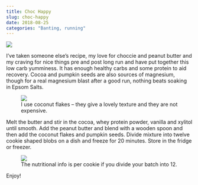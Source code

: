 ```yaml
---
title: Choc Happy
slug: choc-happy
date: 2018-08-25
categories: "Banting, running"
---
```


<p><img src="https://res.cloudinary.com/dy6grlu8z/image/upload/v1558841549/alnsjq7tfl8dgn4x0zx7.jpg"/></p>
<p>I’ve taken someone else’s recipe, my love for choccie and peanut butter and my craving for nice things pre and post long run and have put together this low carb yumminess. It has enough healthy carbs and some protein to aid recovery. Cocoa and pumpkin seeds are also sources of magnesium, though for a real magnesium blast after a good run, nothing beats soaking in Epsom Salts.</p>
<p></p><figure><img src="https://res.cloudinary.com/dy6grlu8z/image/upload/v1558841550/jw3bahevwzfavaqipvbp.png"/><figcaption>I use coconut flakes – they give a lovely texture and they are not expensive.</figcaption></figure><p></p>
<p>Melt the butter and stir in the cocoa, whey protein powder, vanilla and xylitol until smooth. Add the peanut butter and blend with a wooden spoon and then add the coconut flakes and pumpkin seeds. Divide mixture into twelve cookie shaped blobs on a dish and freeze for 20 minutes. Store in the fridge or freezer.</p>
<p></p><figure><img src="https://res.cloudinary.com/dy6grlu8z/image/upload/v1558841551/rjmw8qsrzmojkdytjqrf.png"/><figcaption>The nutritional info is per cookie if you divide your batch into 12.</figcaption></figure><p></p>
<p>Enjoy!</p>







